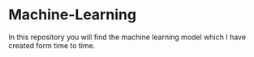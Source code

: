 # Machine-Learning
In this repository you will find the machine learning model which I have created form time to time.
